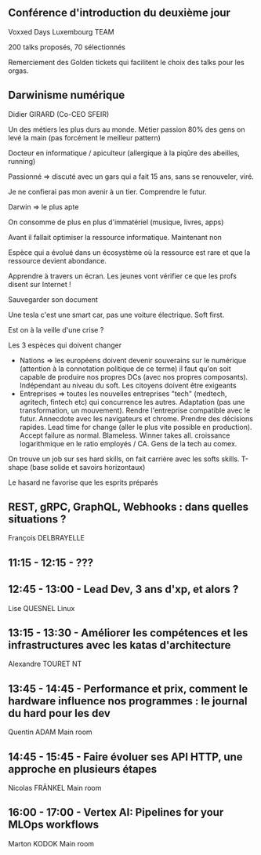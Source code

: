 ## Conférence d'introduction du deuxième jour
Voxxed Days Luxembourg TEAM

200 talks proposés, 70 sélectionnés

Remerciement des Golden tickets qui facilitent le choix des talks pour les orgas.

## Darwinisme numérique

Didier GIRARD (Co-CEO SFEIR)

Un des métiers les plus durs au monde. Métier passion 80% des gens on levé la main (pas forcément le meilleur pattern)

Docteur en informatique / apiculteur (allergique à la piqûre des abeilles, running)

Passionné => discuté avec un gars qui a fait 15 ans, sans se renouveler, viré.

Je ne confierai pas mon avenir à un tier. Comprendre le futur.

Darwin => le plus apte

On consomme de plus en plus d'immatériel (musique, livres, apps)

Avant il fallait optimiser la ressource informatique. Maintenant non

Espèce qui a évolué dans un écosystème où la ressource est rare et que la ressource devient abondance.

Apprendre à travers un écran. Les jeunes vont vérifier ce que les profs disent sur Internet !

Sauvegarder son document

Une tesla c'est une smart car, pas une voiture électrique. Soft first.

Est on à la veille d'une crise ?

Les 3 espèces qui doivent changer
- Nations => les européens doivent devenir souverains sur le numérique (attention à la connotation politique de ce terme) il faut qu'on soit capable de produire nos propres DCs (avec nos propres composants). Indépendant au niveau du soft. Les citoyens doivent être exigeants
- Entreprises => toutes les nouvelles entreprises "tech" (medtech, agritech, fintech etc) qui concurrence les autres. Adaptation (pas une transformation, un mouvement). Rendre l'entreprise compatible avec le futur. Annecdote avec les navigateurs et chrome. Prendre des décisions rapides. Lead time for change (aller le plus vite possible en production). Accept failure as normal. Blameless. Winner takes all. croissance logarithmique en le ratio employés / CA. Gens de la tech au comex.

On trouve un job sur ses hard skills, on fait carrière avec les softs skills.
T-shape (base solide et savoirs horizontaux)

Le hasard ne favorise que les esprits préparés

## REST, gRPC, GraphQL, Webhooks : dans quelles situations ? 

François DELBRAYELLE



## 11:15 - 12:15 - ???

## 12:45 - 13:00 -  Lead Dev, 3 ans d'xp, et alors ?
Lise QUESNEL
Linux

## 13:15 - 13:30 -  Améliorer les compétences et les infrastructures avec les katas d'architecture
Alexandre TOURET
NT

## 13:45 - 14:45 - Performance et prix, comment le hardware influence nos programmes : le journal du hard pour les dev
Quentin ADAM
Main room

## 14:45 - 15:45 - Faire évoluer ses API HTTP, une approche en plusieurs étapes
Nicolas FRÄNKEL
Main room

## 16:00 - 17:00 - Vertex AI: Pipelines for your MLOps workflows
Marton KODOK
Main room
